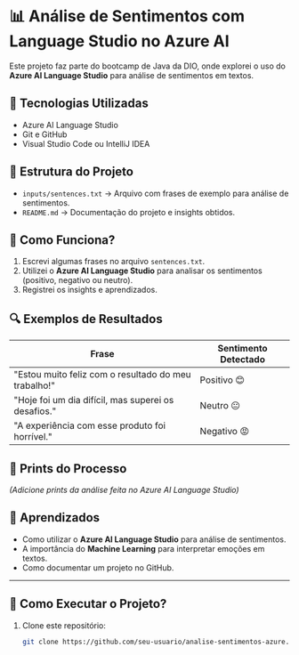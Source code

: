 # 📊 Análise de Sentimentos com Language Studio no Azure AI

Este projeto faz parte do bootcamp de Java da DIO, onde explorei o uso do **Azure AI Language Studio** para análise de sentimentos em textos.

## 🚀 Tecnologias Utilizadas
- Azure AI Language Studio
- Git e GitHub
- Visual Studio Code ou IntelliJ IDEA

## 📂 Estrutura do Projeto
- `inputs/sentences.txt` → Arquivo com frases de exemplo para análise de sentimentos.
- `README.md` → Documentação do projeto e insights obtidos.

## 📌 Como Funciona?
1. Escrevi algumas frases no arquivo `sentences.txt`.
2. Utilizei o **Azure AI Language Studio** para analisar os sentimentos (positivo, negativo ou neutro).
3. Registrei os insights e aprendizados.

## 🔍 Exemplos de Resultados
| Frase | Sentimento Detectado |
|------|----------------------|
| "Estou muito feliz com o resultado do meu trabalho!" | Positivo 😊 |
| "Hoje foi um dia difícil, mas superei os desafios." | Neutro 😐 |
| "A experiência com esse produto foi horrível." | Negativo 😡 |

## 📸 Prints do Processo
*(Adicione prints da análise feita no Azure AI Language Studio)*

## 🎯 Aprendizados
- Como utilizar o **Azure AI Language Studio** para análise de sentimentos.
- A importância do **Machine Learning** para interpretar emoções em textos.
- Como documentar um projeto no GitHub.

---

## 🔗 Como Executar o Projeto?
1. Clone este repositório:
   ```bash
   git clone https://github.com/seu-usuario/analise-sentimentos-azure.git
